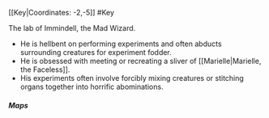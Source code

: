 [[Key|Coordinates: -2,-5]]
#Key 

The lab of Immindell, the Mad Wizard.

- He is hellbent on performing experiments and often abducts surrounding creatures for experiment fodder.
- He is obsessed with meeting or recreating a sliver of [[Marielle|Marielle, the Faceless]].
- His experiments often involve forcibly mixing creatures or stitching organs together into horrific abominations.

##### Maps

